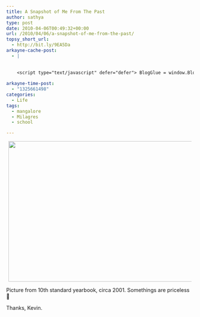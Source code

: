 ```yaml
---
title: A Snapshot of Me From The Past
author: sathya
type: post
date: 2010-04-06T00:49:32+00:00
url: /2010/04/06/a-snapshot-of-me-from-the-past/
topsy_short_url:
  - http://bit.ly/9EA5Da
arkayne-cache-post:
  - |
    
    
    <script type="text/javascript" defer="defer"> BlogGlue = window.BlogGlue || window.Arkayne || {}; BlogGlue.baseurl = 'http://www.blogglue.com'; BlogGlue.go = function(e, a, cid, gid) { var id = a.getAttribute('id'); var orig = a.getAttribute('href'); var target = a.getAttribute('target'); var redir = [BlogGlue.baseurl, 'link', cid, gid, ''].join('/'); redir += '?ts=' + Math.random(); redir += '&amp;url=' + escape(a.href); a.setAttribute('href', redir); setTimeout('BlogGlue.restore("' + id + '", "' + orig + '")', 0); return true; }; BlogGlue.restore = function(id, orig) { var a = document.getElementById(id); if (a) a.setAttribute('href', orig); }; </script> <div class="blogglue_plugin" style="display:block;margin:5px 0px 20px 0px;"> <h3 class="blogglue-header blogglue-inner"> More From sathyabhat </h3> <ul class="blogglue-links blogglue-inner"> <li id="blogglue-inner-1"><a href="http://sathyabh.at/2008/05/19/i-wanna-blow-up-my-school/?utm_source=BlogGlue_network&amp;utm_medium=BlogGlue_Plugin" id="blogglue-2967098" target="_parent" onclick="return BlogGlue.go(event, this, 2942122, 2967098);" title="I Wanna Blow up My School! » My World">I Wanna Blow up My School! » My World</a></li> <li id="blogglue-inner-2"><a href="http://sathyabh.at/2008/03/20/happy-birthday-to-me/?utm_source=BlogGlue_network&amp;utm_medium=BlogGlue_Plugin" id="blogglue-2955817" target="_parent" onclick="return BlogGlue.go(event, this, 2942122, 2955817);" title="Happy Birthday To Me » My World">Happy Birthday To Me » My World</a></li> <li id="blogglue-inner-3"><a href="http://sathyabh.at/2011/02/21/my-nexus-s-homescreens/?utm_source=BlogGlue_network&amp;utm_medium=BlogGlue_Plugin" id="blogglue-2942102" target="_parent" onclick="return BlogGlue.go(event, this, 2942122, 2942102);" title="My Nexus S homescreens » My World">My Nexus S homescreens » My World</a></li> </ul> <div class="blogglue-footer" style="margin:10px 0px;display:block !important"> <a href="http://www.blogglue.com/12928-ab7e24be6f12e678fc1a468df18f3f3f/?utm_source=BlogGlue%20Plugin&amp;utm_medium=Recommend&amp;utm_campaign=Plugin&amp;coupon=SATHYABHAT&amp;blogglue_page=2942122" target="_blank" style="text-decoration:none !important;"> <img src="http://www.gravatar.com/avatar.php?default=%2F%2Fs3.amazonaws.com%2Farkayne-media%2Fimg%2Fprofile%2Fdefault_sm.png&amp;size=24&amp;gravatar_id=1375f202e61682cc4963295f4b0430dc" width="24" height="24" border="0" alt="Blog Margeting Related Posts Plugin For sathyabhat" style="display:inline;margin: 0 5px 0 10px; border:1px solid #AAA; width: 24px !important; height: 24px; !important;"/><span style="position:relative;top:-8px;font-family:'Trebuchet MS'; font-size: 0.8em;">Ask <strong>sathyabhat</strong> To Recommend Your Posts</span> </a> <img class="blogglue-hit" style="border:none;left:-9999px;position:absolute;" src="http://www.blogglue.com/widget/hit/2942122.GIF" border="0" alt="Blog Marketing Related Posts Plugin Counter" /> </div> </div>
    
arkayne-time-post:
  - "1325661498"
categories:
  - Life
tags:
  - mangalore
  - Milagres
  - school

---
```

<a id="aptureLink_H56jItbxah" style="margin: 0pt auto; text-align: center; display: block; padding: 0px 6px;" href="http://apture.s3.amazonaws.com/00000127d099459cd88cd7e6007f000000000001.pic%20from%2010th%20standard.jpg"><img style="border: 0px none;" title="pic from 10th standard" src="http://apture.s3.amazonaws.com/00000127d099459cd88cd7e6007f000000000001.pic%20from%2010th%20standard.jpg" alt="" width="603.9379157427938px" height="378.3px" /></a>

Picture from 10th standard yearbook, circa 2001. Somethings are priceless 🙂

Thanks, Kevin.